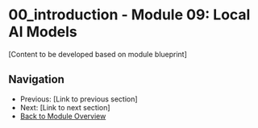 # 00_introduction - Module 09: Local AI Models

[Content to be developed based on module blueprint]

## Navigation
- Previous: [Link to previous section]
- Next: [Link to next section]
- [Back to Module Overview](README.md)
